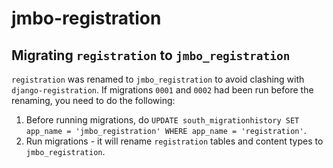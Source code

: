 jmbo-registration
=================

Migrating `registration` to `jmbo_registration`
-----------------------------------------------

`registration` was renamed to `jmbo_registration` to avoid clashing with `django-registration`. If migrations `0001` and `0002` had been run before
the renaming, you need to do the following:

1. Before running migrations, do ``UPDATE south_migrationhistory SET app_name = 'jmbo_registration' WHERE app_name = 'registration'``.
2. Run migrations - it will rename `registration` tables and content types to `jmbo_registration`.
